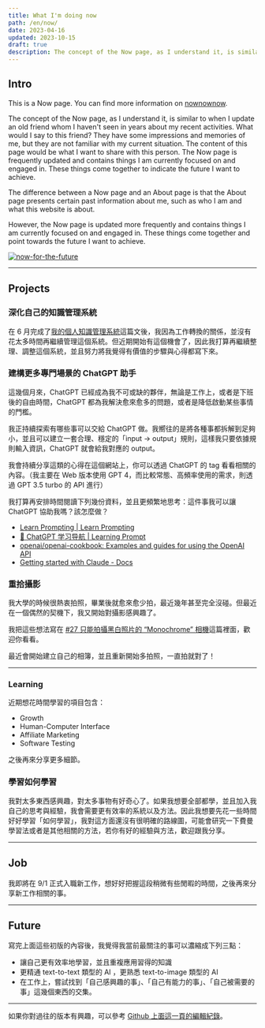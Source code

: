 ```yaml
---
title: What I'm doing now
path: /en/now/
date: 2023-04-16
updated: 2023-10-15
draft: true
description: The concept of the Now page, as I understand it, is similar to when I update an old friend whom I haven't seen in years about my recent activities. What would I say to this friend? They have some impressions and memories of me, but they are not familiar with my current situation. The content of this page would be what I want to share with this person. The Now page is frequently updated and contains things I am currently focused on and engaged in. These things come together to indicate the future I want to achieve.
---
```


## Intro

This is a Now page. You can find more information on [nownownow](https://nownownow.com/about).

The concept of the Now page, as I understand it, is similar to when I update an old friend whom I haven't seen in years about my recent activities. What would I say to this friend? They have some impressions and memories of me, but they are not familiar with my current situation. The content of this page would be what I want to share with this person. The Now page is frequently updated and contains things I am currently focused on and engaged in. These things come together to indicate the future I want to achieve.

The difference between a Now page and an About page is that the About page presents certain past information about me, such as who I am and what this website is about.

However, the Now page is updated more frequently and contains things I am currently focused on and engaged in. These things come together and point towards the future I want to achieve.

<a href="https://pinchlime-screenshots.s3.ap-northeast-1.amazonaws.com/now-for-the-future_3Ly5Zu.webp" data-fancybox data-caption="now-for-the-future">
  <img src="https://pinchlime-screenshots.s3.ap-northeast-1.amazonaws.com/now-for-the-future_3Ly5Zu.webp" loading="lazy" alt="now-for-the-future" align="center" />
</a>
<br>


---

## Projects

### 深化自己的知識管理系統

在 6 月完成了[我的個人知識管理系統](/blog/my-personal-knowledge-management-system-2023/)這篇文後，我因為工作轉換的關係，並沒有花太多時間再繼續管理這個系統。但近期開始有這個機會了，因此我打算再繼續整理、調整這個系統，並且努力將我覺得有價值的步驟與心得都寫下來。


### 建構更多專門場景的 ChatGPT 助手

這幾個月來，ChatGPT 已經成為我不可或缺的夥伴，無論是工作上，或者是下班後的自由時間，ChatGPT 都為我解決愈來愈多的問題，或者是降低啟動某些事情的門檻。

我正持續探索有哪些事可以交給 ChatGPT 做。我嚮往的是將各種事都拆解到足夠小，並且可以建立一套合理、穩定的「input → output」規則，這樣我只要依據規則輸入資訊，ChatGPT 就會給我對應的 output。

我會持續分享這類的心得在這個網站上，你可以透過 ChatGPT 的 tag 看看相關的內容。（我主要在 Web 版本使用 GPT 4，而比較常態、高頻率使用的需求，則透過 GPT 3.5 turbo 的 API 進行）

我打算再安排時間閱讀下列幾份資料，並且更頻繁地思考：這件事我可以讓 ChatGPT 協助我嗎？該怎麼做？

* [Learn Prompting | Learn Prompting](https://learnprompting.org/)
* [🧭 ChatGPT 学习导航 | Learning Prompt](https://learningprompt.wiki/docs/chatgpt-learning-path)
* [openai/openai-cookbook: Examples and guides for using the OpenAI API](https://github.com/openai/openai-cookbook)
* [Getting started with Claude - Docs](https://console.anthropic.com/docs)

### 重拾攝影

我大學的時候很熱衷拍照，畢業後就愈來愈少拍，最近幾年甚至完全沒碰。但最近在一個偶然的契機下，我又開始對攝影感興趣了。

我把這些想法寫在 [#27 只能拍攝黑白照片的 “Monochrome” 相機](@/newsletters/27-camera-that-can-only-take-black-and-white-photos.md)這篇裡面，歡迎你看看。

最近會開始建立自己的相簿，並且重新開始多拍照，一直拍就對了！

---

### Learning

近期想花時間學習的項目包含：

- Growth
- Human-Computer Interface
- Affiliate Marketing
- Software Testing

之後再來分享更多細節。

### 學習如何學習

我對太多東西感興趣，對太多事物有好奇心了。如果我想要全部都學，並且加入我自己的思考與經驗，我會需要更有效率的系統以及方法。因此我想要先花一些時間好好學習「如何學習」，我對這方面還沒有很明確的路線圖，可能會研究一下費曼學習法或者是其他相關的方法，若你有好的經驗與方法，歡迎跟我分享。


---

## Job

我即將在 9/1 正式入職新工作，想好好把握這段稍微有些閒暇的時間，之後再來分享新工作相關的事。

---

## Future

寫完上面這些初版的內容後，我覺得我當前最關注的事可以濃縮成下列三點：

* 讓自己更有效率地學習，並且重複應用習得的知識
* 更精通 text-to-text 類型的 AI ，更熟悉 text-to-image 類型的 AI
* 在工作上，嘗試找到「自己感興趣的事」、「自己有能力的事」、「自己被需要的事」這幾個東西的交集。


---

如果你對過往的版本有興趣，可以參考 [Github 上面這一頁的編輯紀錄](https://github.com/wupingju/pinchlime/commits/master/content/pages/now.md)。